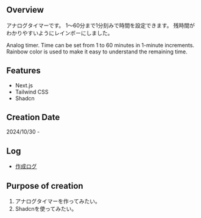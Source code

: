 ## Overview

アナログタイマーです。
1～60分まで1分刻みで時間を設定できます。
残時間がわかりやすいようにレインボーにしました。

Analog timer.
Time can be set from 1 to 60 minutes in 1-minute increments.
Rainbow color is used to make it easy to understand the remaining time.

## Features

- Next.js
- Tailwind CSS
- Shadcn

## Creation Date

2024/10/30 -

## Log

- [作成ログ](./MakeLog.md)

## Purpose of creation

1. アナログタイマーを作ってみたい。
2. Shadcnを使ってみたい。
